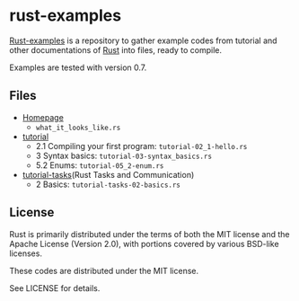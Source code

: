 rust-examples
=============

[Rust-examples](https://github.com/eliovir/rust-examples) is a repository to
gather example codes from tutorial and other documentations of
[Rust](http://www.rust-lang.org/) into files, ready to compile.

Examples are tested with version 0.7.

## Files

* [Homepage](http://www.rust-lang.org/)
  * `what_it_looks_like.rs`
* [tutorial]
  * 2.1 Compiling your first program: `tutorial-02_1-hello.rs`
  * 3 Syntax basics: `tutorial-03-syntax_basics.rs`
  * 5.2 Enums: `tutorial-05_2-enum.rs`
* [tutorial-tasks](Rust Tasks and Communication)
  * 2 Basics: `tutorial-tasks-02-basics.rs`

[tutorial]: http://static.rust-lang.org/doc/0.7/tutorial.html
[tutorial-tasks]: http://static.rust-lang.org/doc/0.7/tutorial-tasks.html

## License

Rust is primarily distributed under the terms of both the MIT license
and the Apache License (Version 2.0), with portions covered by various
BSD-like licenses.

These codes are distributed under the MIT license.

See LICENSE for details.
